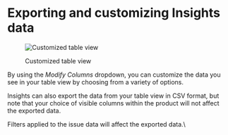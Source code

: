# Exporting and customizing Insights data

<figure><img src="https://lh5.googleusercontent.com/qvNMtTudflGgqnlZTSCbZsVTHjpZ7PkuUqxB-6ydnRpo2tzJNamTMVCAQMTWkWI6RGzPQcWud9HJTfFyr0YSLoDdhyXZaIHCDX7lfrBBq27lrdqGTjCaMxi3eZH8z_bRNYKeynhMTtnCgIAvZ0SlGbU" alt="Customized table view"><figcaption><p>Customized table view</p></figcaption></figure>

By using the _Modify Columns_ dropdown, you can customize the data you see in your table view by choosing from a variety of options.

Insights can also export the data from your table view in CSV format, but note that your choice of visible columns within the product will not affect the exported data.

Filters applied to the issue data will affect the exported data.\
